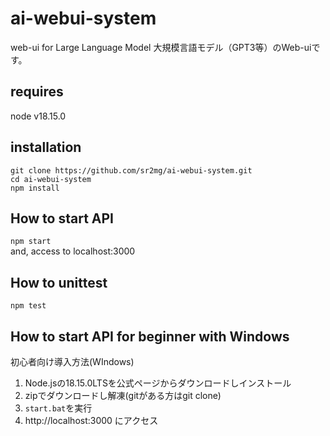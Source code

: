 # ai-webui-system
web-ui for Large Language Model
大規模言語モデル（GPT3等）のWeb-uiです。

## requires
node v18.15.0
## installation
`git clone https://github.com/sr2mg/ai-webui-system.git`  
`cd ai-webui-system`  
`npm install`  
## How to start API
`npm start`  
and, access to localhost:3000

## How to unittest
`npm test`  

## How to start API for beginner with Windows
初心者向け導入方法(WIndows)
1. Node.jsの18.15.0LTSを公式ページからダウンロードしインストール
2. zipでダウンロードし解凍(gitがある方はgit clone)
3. `start.bat`を実行
4. http://localhost:3000 にアクセス
